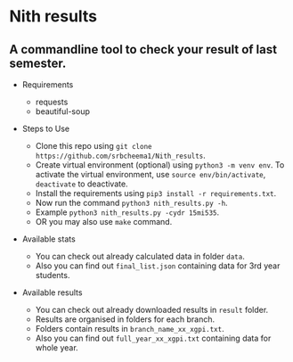 # Nith results

## A commandline tool to check your result of last semester.

 * Requirements

   * requests
   * beautiful-soup


 * Steps to Use

   * Clone this repo using `git clone https://github.com/srbcheema1/Nith_results`.
   * Create virtual environment (optional) using `python3 -m venv env`. To activate the virtual environment, use `source env/bin/activate`, `deactivate` to deactivate.
   * Install the requirements using `pip3 install -r requirements.txt`.
   * Now run the command `python3 nith_results.py -h`.
   * Example `python3 nith_results.py -cydr 15mi535`.
   * OR you may also use `make` command.


 * Available stats

   * You can check out already calculated data in folder `data`.
   * Also you can find out `final_list.json` containing data for 3rd year students.


 * Available results

   * You can check out already downloaded results in `result` folder.
   * Results are organised in folders for each branch.
   * Folders contain results in `branch_name_xx_xgpi.txt`.
   * Also you can find out `full_year_xx_xgpi.txt` containing data for whole year.
